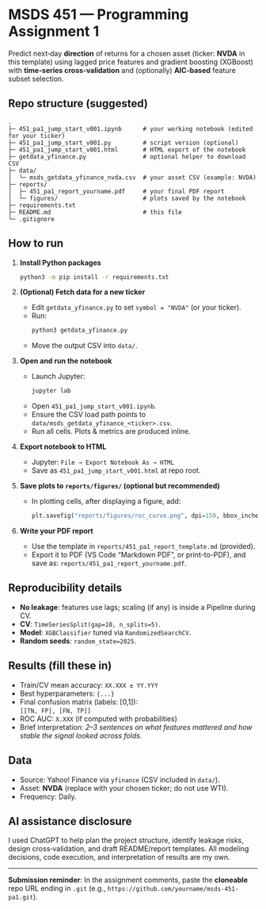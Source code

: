 # MSDS 451 — Programming Assignment 1

Predict next‑day **direction** of returns for a chosen asset (ticker: **NVDA** in this template) using lagged price features and gradient boosting (XGBoost) with **time‑series cross‑validation** and (optionally) **AIC‑based** feature subset selection.

## Repo structure (suggested)

```
.
├─ 451_pa1_jump_start_v001.ipynb      # your working notebook (edited for your ticker)
├─ 451_pa1_jump_start_v001.py         # script version (optional)
├─ 451_pa1_jump_start_v001.html       # HTML export of the notebook
├─ getdata_yfinance.py                # optional helper to download CSV
├─ data/
│  └─ msds_getdata_yfinance_nvda.csv  # your asset CSV (example: NVDA)
├─ reports/
│  ├─ 451_pa1_report_yourname.pdf     # your final PDF report
│  └─ figures/                        # plots saved by the notebook
├─ requirements.txt
├─ README.md                          # this file
└─ .gitignore
```

## How to run

1. **Install Python packages**
   ```bash
   python3 -m pip install -r requirements.txt
   ```

2. **(Optional) Fetch data for a new ticker**
   - Edit `getdata_yfinance.py` to set `symbol = "NVDA"` (or your ticker).
   - Run:
     ```bash
     python3 getdata_yfinance.py
     ```
   - Move the output CSV into `data/`.

3. **Open and run the notebook**
   - Launch Jupyter:
     ```bash
     jupyter lab
     ```
   - Open `451_pa1_jump_start_v001.ipynb`.
   - Ensure the CSV load path points to `data/msds_getdata_yfinance_<ticker>.csv`.
   - Run all cells. Plots & metrics are produced inline.

4. **Export notebook to HTML**
   - Jupyter: `File → Export Notebook As → HTML`
   - Save as `451_pa1_jump_start_v001.html` at repo root.

5. **Save plots to `reports/figures/` (optional but recommended)**
   - In plotting cells, after displaying a figure, add:
     ```python
     plt.savefig("reports/figures/roc_curve.png", dpi=150, bbox_inches="tight")
     ```

6. **Write your PDF report**
   - Use the template in `reports/451_pa1_report_template.md` (provided).
   - Export it to PDF (VS Code “Markdown PDF”, or print-to-PDF), and save as:
     `reports/451_pa1_report_yourname.pdf`.

## Reproducibility details

- **No leakage**: features use lags; scaling (if any) is inside a Pipeline during CV.
- **CV**: `TimeSeriesSplit(gap=10, n_splits=5)`.
- **Model**: `XGBClassifier` tuned via `RandomizedSearchCV`.
- **Random seeds**: `random_state=2025`.

## Results (fill these in)

- Train/CV mean accuracy: `XX.XXX ± YY.YYY`
- Best hyperparameters: `{...}`
- Final confusion matrix (labels: [0,1]):  
  `[[TN, FP], [FN, TP]]`
- ROC AUC: `X.XXX` (if computed with probabilities)
- Brief interpretation: _2–3 sentences on what features mattered and how stable the signal looked across folds._

## Data

- Source: Yahoo! Finance via `yfinance` (CSV included in `data/`).
- Asset: **NVDA** (replace with your chosen ticker; do not use WTI).  
- Frequency: Daily.

## AI assistance disclosure

I used ChatGPT to help plan the project structure, identify leakage risks, design cross‑validation, and draft README/report templates. All modeling decisions, code execution, and interpretation of results are my own.

---

**Submission reminder**: In the assignment comments, paste the **cloneable** repo URL ending in `.git` (e.g., `https://github.com/yourname/msds-451-pa1.git`).

